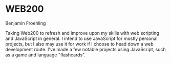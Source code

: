 # WEB200
Benjamin Froehling

Taking Web200 to refresh and improve upon my skills with web scripting and JavaScript in general. I intend to use JavaScript for mostly personal projects, but I also may use it for work if I choose to head down a web development route. I've made a few notable projects using JavaScript, such as a game and language "flashcards".
